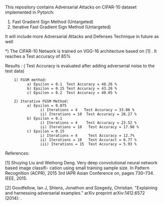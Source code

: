 This repository contains Adversarial Attacks on CIFAR-10 dataset implemented in Pytorch:
  1) Fast Gradient Sign Method (Untargeted)
  2) Iterative Fast Gradient Sign Method (Untargeted)
  
It will include more Adversarial Attacks and Defenses Technique in future as well

*) The CIFAR-10 Network is trained on VGG-16 architecture based on [1] . It reaches a Test accuracy of 85%

Results :  ( Test Accuracy is evaluated after adding adverserial noise to the test data)

        1) FGSM method:
              a) Epsilon = 0.1  Test Accuracy = 48.26 %
              b) Epsilon = 0.15 Test Accuracy = 43.26 %
              c) Epsilon = 0.2  Test Accuracy = 40.05 %

        2) Iterative FGSM Method:
              a) Epsilon = 0.075
                    i) Iterations = 4   Test Accuracy = 33.06 %
                    ii) Iterations = 10  Test Accuracy = 28.27 %
              b) Epsilon = 0.1
                    i) Iterations = 4    Test Accuracy = 23.52 %
                    ii) Iterations = 10   Test Accuracy = 17.98 %
              c) Epsilon = 0.15
                    i) Iterations = 4     Test Accuracy = 12.7%
                    ii) Iterations = 10   Test Accuract = 6.77 %
                    iii) Iterations = 15  Test Accuracy = 5.93 %
  






References:

[1] Shuying Liu and Weihong Deng. Very deep convolutional neural network based image classifi- cation using small training 
    sample size. In Pattern Recognition (ACPR), 2015 3rd IAPR Asian Conference on, pages 730–734. IEEE, 2015.
 
[2]  Goodfellow, Ian J, Shlens, Jonathon and Szegedy, Christian. "Explaining and harnessing adversarial examples." 
     arXiv preprint arXiv:1412.6572 (2014): . 

